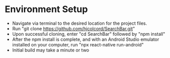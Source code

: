 # Environment Setup
* Navigate via terminal to the desired location for the project files.
* Run "git clone https://github.com/hjcolcord/SearchBar.git"
* Upon successful cloning, enter "cd SearchBar" followed by "npm install"
* After the npm install is complete, and with an Android Studio emulator
installed on your computer, run "npx react-native run-android"
* Initial build may take a minute or two 
